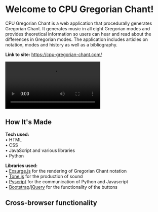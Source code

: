 # Welcome to CPU Gregorian Chant!

CPU Gregorian Chant is a web application that procedurally generates Gregorian Chant. It generates music in all eight Gregorian modes and provides theoretical information so users can hear and read about the differences in Gregorian modes. The application includes articles on notation, modes and history as well as a bibliography.

**Link to site:** https://cpu-gregorian-chant.com/

![](assets/readme/welcome.mp4)

## How It's Made

**Tech used:**
<br>
• HTML
<br>
• CSS
<br>
• JavaScript and various libraries
<br>
• Python

**Libraries used:**
<br>
• [Exsurge.js](https://github.com/frmatthew/exsurge) for the rendering of Gregorian Chant notation
<br>
• [Tone.js](https://tonejs.github.io/) for the production of sound
<br>
• [Pyscript](https://pyscript.net/) for the communication of Python and Javascript
<br>
• [Bootstrap](https://getbootstrap.com/)/[jQuery](https://jquery.com/) for the functionality of the buttons

## Cross-browser functionality

